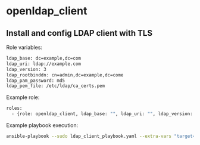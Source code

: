 # openldap_client

## Install and config LDAP client with TLS
Role variables:

```bash
ldap_base: dc=example,dc=com
ldap_uri: ldap://example.com
ldap_version: 3
ldap_rootbinddn: cn=admin,dc=example,dc=come
ldap_pam_password: md5
ldap_pem_file: /etc/ldap/ca_certs.pem
```

Example role:
```bash
roles:
  - {role: openldap_client, ldap_base: "", ldap_uri: "", ldap_version: "", ldap_rootbinddn: "", ldap_pam_password: "", ldap_pem_file: ""}
```

Example playbook execution:

```bash
ansible-playbook --sudo ldap_client_playbook.yaml --extra-vars "target=ANSIBLE_HOSTS_OR_GROUPS"
```
